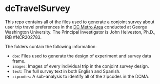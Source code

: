 # dcTravelSurvey

This repo contains all of the files used to generate a conjoint survey about user trip travel preferences in the [DC Metro Area](https://en.wikipedia.org/wiki/Washington_metropolitan_area) conducted at George Washington University. The Principal Investigator is John Helveston, Ph.D., IRB #NCR202783.

The folders contain the following information:

- `doe`: Files used to generate the design of experiment and survey data frame.
- `images`: Images of every individual trip in the conjoint survey design.
- `text`: The full survey text in both English and Spanish.
- `zipcodes`: A sub-analysis to identify all of the zipcodes in the DCMA.
